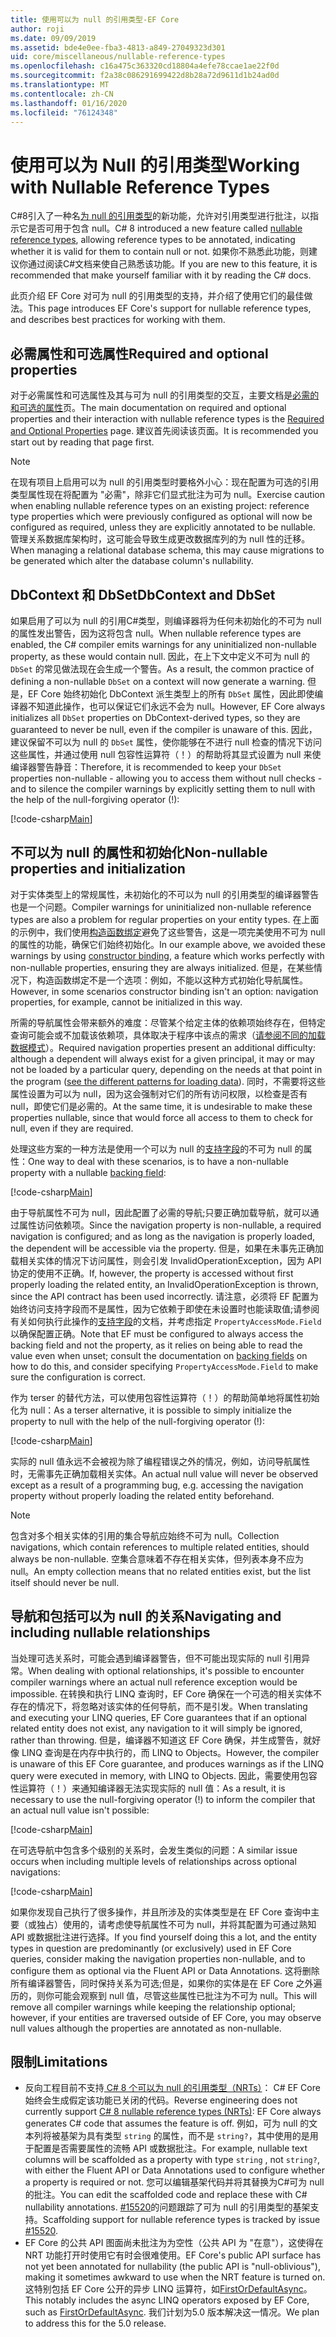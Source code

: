 ```yaml
---
title: 使用可以为 null 的引用类型-EF Core
author: roji
ms.date: 09/09/2019
ms.assetid: bde4e0ee-fba3-4813-a849-27049323d301
uid: core/miscellaneous/nullable-reference-types
ms.openlocfilehash: c16a475c363320cd18804a4efe78ccae1ae22f0d
ms.sourcegitcommit: f2a38c086291699422d8b28a72d9611d1b24ad0d
ms.translationtype: MT
ms.contentlocale: zh-CN
ms.lasthandoff: 01/16/2020
ms.locfileid: "76124348"
---
```

# <a name="working-with-nullable-reference-types"></a><span data-ttu-id="31efe-102">使用可以为 Null 的引用类型</span><span class="sxs-lookup"><span data-stu-id="31efe-102">Working with Nullable Reference Types</span></span>

<span data-ttu-id="31efe-103">C#8引入了一种名[为 null 的引用类型](/dotnet/csharp/tutorials/nullable-reference-types)的新功能，允许对引用类型进行批注，以指示它是否可用于包含 null。</span><span class="sxs-lookup"><span data-stu-id="31efe-103">C# 8 introduced a new feature called [nullable reference types](/dotnet/csharp/tutorials/nullable-reference-types), allowing reference types to be annotated, indicating whether it is valid for them to contain null or not.</span></span> <span data-ttu-id="31efe-104">如果你不熟悉此功能，则建议你通过阅读C#文档来使自己熟悉该功能。</span><span class="sxs-lookup"><span data-stu-id="31efe-104">If you are new to this feature, it is recommended that make yourself familiar with it by reading the C# docs.</span></span>

<span data-ttu-id="31efe-105">此页介绍 EF Core 对可为 null 的引用类型的支持，并介绍了使用它们的最佳做法。</span><span class="sxs-lookup"><span data-stu-id="31efe-105">This page introduces EF Core's support for nullable reference types, and describes best practices for working with them.</span></span>

## <a name="required-and-optional-properties"></a><span data-ttu-id="31efe-106">必需属性和可选属性</span><span class="sxs-lookup"><span data-stu-id="31efe-106">Required and optional properties</span></span>

<span data-ttu-id="31efe-107">对于必需属性和可选属性及其与可为 null 的引用类型的交互，主要文档是[必需的和可选的属性](xref:core/modeling/entity-properties#required-and-optional-properties)页。</span><span class="sxs-lookup"><span data-stu-id="31efe-107">The main documentation on required and optional properties and their interaction with nullable reference types is the [Required and Optional Properties](xref:core/modeling/entity-properties#required-and-optional-properties) page.</span></span> <span data-ttu-id="31efe-108">建议首先阅读该页面。</span><span class="sxs-lookup"><span data-stu-id="31efe-108">It is recommended you start out by reading that page first.</span></span>

> [!NOTE]
> <span data-ttu-id="31efe-109">在现有项目上启用可以为 null 的引用类型时要格外小心：现在配置为可选的引用类型属性现在将配置为 "必需"，除非它们显式批注为可为 null。</span><span class="sxs-lookup"><span data-stu-id="31efe-109">Exercise caution when enabling nullable reference types on an existing project: reference type properties which were previously configured as optional will now be configured as required, unless they are explicitly annotated to be nullable.</span></span> <span data-ttu-id="31efe-110">管理关系数据库架构时，这可能会导致生成更改数据库列的为 null 性的迁移。</span><span class="sxs-lookup"><span data-stu-id="31efe-110">When managing a relational database schema, this may cause migrations to be generated which alter the database column's nullability.</span></span>

## <a name="dbcontext-and-dbset"></a><span data-ttu-id="31efe-111">DbContext 和 DbSet</span><span class="sxs-lookup"><span data-stu-id="31efe-111">DbContext and DbSet</span></span>

<span data-ttu-id="31efe-112">如果启用了可以为 null 的引用C#类型，则编译器将为任何未初始化的不可为 null 的属性发出警告，因为这将包含 null。</span><span class="sxs-lookup"><span data-stu-id="31efe-112">When nullable reference types are enabled, the C# compiler emits warnings for any uninitialized non-nullable property, as these would contain null.</span></span> <span data-ttu-id="31efe-113">因此，在上下文中定义不可为 null 的 `DbSet` 的常见做法现在会生成一个警告。</span><span class="sxs-lookup"><span data-stu-id="31efe-113">As a result, the common practice of defining a non-nullable `DbSet` on a context will now generate a warning.</span></span> <span data-ttu-id="31efe-114">但是，EF Core 始终初始化 DbContext 派生类型上的所有 `DbSet` 属性，因此即使编译器不知道此操作，也可以保证它们永远不会为 null。</span><span class="sxs-lookup"><span data-stu-id="31efe-114">However, EF Core always initializes all `DbSet` properties on DbContext-derived types, so they are guaranteed to never be null, even if the compiler is unaware of this.</span></span> <span data-ttu-id="31efe-115">因此，建议保留不可以为 null 的 `DbSet` 属性，使你能够在不进行 null 检查的情况下访问这些属性，并通过使用 null 包容性运算符（！）的帮助将其显式设置为 null 来使编译器警告静音：</span><span class="sxs-lookup"><span data-stu-id="31efe-115">Therefore, it is recommended to keep your `DbSet` properties non-nullable - allowing you to access them without null checks - and to silence the compiler warnings by explicitly setting them to null with the help of the null-forgiving operator (!):</span></span>

[!code-csharp[Main](../../../samples/core/Miscellaneous/NullableReferenceTypes/NullableReferenceTypesContext.cs?name=Context&highlight=3-4)]

## <a name="non-nullable-properties-and-initialization"></a><span data-ttu-id="31efe-116">不可以为 null 的属性和初始化</span><span class="sxs-lookup"><span data-stu-id="31efe-116">Non-nullable properties and initialization</span></span>

<span data-ttu-id="31efe-117">对于实体类型上的常规属性，未初始化的不可以为 null 的引用类型的编译器警告也是一个问题。</span><span class="sxs-lookup"><span data-stu-id="31efe-117">Compiler warnings for uninitialized non-nullable reference types are also a problem for regular properties on your entity types.</span></span> <span data-ttu-id="31efe-118">在上面的示例中，我们使用[构造函数绑定](xref:core/modeling/constructors)避免了这些警告，这是一项完美使用不可为 null 的属性的功能，确保它们始终初始化。</span><span class="sxs-lookup"><span data-stu-id="31efe-118">In our example above, we avoided these warnings by using [constructor binding](xref:core/modeling/constructors), a feature which works perfectly with non-nullable properties, ensuring they are always initialized.</span></span> <span data-ttu-id="31efe-119">但是，在某些情况下，构造函数绑定不是一个选项：例如，不能以这种方式初始化导航属性。</span><span class="sxs-lookup"><span data-stu-id="31efe-119">However, in some scenarios constructor binding isn't an option: navigation properties, for example, cannot be initialized in this way.</span></span>

<span data-ttu-id="31efe-120">所需的导航属性会带来额外的难度：尽管某个给定主体的依赖项始终存在，但特定查询可能会或不加载该依赖项，具体取决于程序中该点的需求（[请参阅不同的加载数据模式](xref:core/querying/related-data)）。</span><span class="sxs-lookup"><span data-stu-id="31efe-120">Required navigation properties present an additional difficulty: although a dependent will always exist for a given principal, it may or may not be loaded by a particular query, depending on the needs at that point in the program ([see the different patterns for loading data](xref:core/querying/related-data)).</span></span> <span data-ttu-id="31efe-121">同时，不需要将这些属性设置为可以为 null，因为这会强制对它们的所有访问权限，以检查是否有 null，即使它们是必需的。</span><span class="sxs-lookup"><span data-stu-id="31efe-121">At the same time, it is undesirable to make these properties nullable, since that would force all access to them to check for null, even if they are required.</span></span>

<span data-ttu-id="31efe-122">处理这些方案的一种方法是使用一个可以为 null 的[支持字段](xref:core/modeling/backing-field)的不可为 null 的属性：</span><span class="sxs-lookup"><span data-stu-id="31efe-122">One way to deal with these scenarios, is to have a non-nullable property with a nullable [backing field](xref:core/modeling/backing-field):</span></span>

[!code-csharp[Main](../../../samples/core/Miscellaneous/NullableReferenceTypes/Order.cs?range=10-17)]

<span data-ttu-id="31efe-123">由于导航属性不可为 null，因此配置了必需的导航;只要正确加载导航，就可以通过属性访问依赖项。</span><span class="sxs-lookup"><span data-stu-id="31efe-123">Since the navigation property is non-nullable, a required navigation is configured; and as long as the navigation is properly loaded, the dependent will be accessible via the property.</span></span> <span data-ttu-id="31efe-124">但是，如果在未事先正确加载相关实体的情况下访问属性，则会引发 InvalidOperationException，因为 API 协定的使用不正确。</span><span class="sxs-lookup"><span data-stu-id="31efe-124">If, however, the property is accessed without first properly loading the related entity, an InvalidOperationException is thrown, since the API contract has been used incorrectly.</span></span> <span data-ttu-id="31efe-125">请注意，必须将 EF 配置为始终访问支持字段而不是属性，因为它依赖于即使在未设置时也能读取值;请参阅有关如何执行此操作的[支持字段](xref:core/modeling/backing-field)的文档，并考虑指定 `PropertyAccessMode.Field` 以确保配置正确。</span><span class="sxs-lookup"><span data-stu-id="31efe-125">Note that EF must be configured to always access the backing field and not the property, as it relies on being able to read the value even when unset; consult the documentation on [backing fields](xref:core/modeling/backing-field) on how to do this, and consider specifying `PropertyAccessMode.Field` to make sure the configuration is correct.</span></span>

<span data-ttu-id="31efe-126">作为 terser 的替代方法，可以使用包容性运算符（！）的帮助简单地将属性初始化为 null：</span><span class="sxs-lookup"><span data-stu-id="31efe-126">As a terser alternative, it is possible to simply initialize the property to null with the help of the null-forgiving operator (!):</span></span>

[!code-csharp[Main](../../../samples/core/Miscellaneous/NullableReferenceTypes/Order.cs?range=19)]

<span data-ttu-id="31efe-127">实际的 null 值永远不会被视为除了编程错误之外的情况，例如，访问导航属性时，无需事先正确加载相关实体。</span><span class="sxs-lookup"><span data-stu-id="31efe-127">An actual null value will never be observed except as a result of a programming bug, e.g. accessing the navigation property without properly loading the related entity beforehand.</span></span>

> [!NOTE]
> <span data-ttu-id="31efe-128">包含对多个相关实体的引用的集合导航应始终不可为 null。</span><span class="sxs-lookup"><span data-stu-id="31efe-128">Collection navigations, which contain references to multiple related entities, should always be non-nullable.</span></span> <span data-ttu-id="31efe-129">空集合意味着不存在相关实体，但列表本身不应为 null。</span><span class="sxs-lookup"><span data-stu-id="31efe-129">An empty collection means that no related entities exist, but the list itself should never be null.</span></span>

## <a name="navigating-and-including-nullable-relationships"></a><span data-ttu-id="31efe-130">导航和包括可以为 null 的关系</span><span class="sxs-lookup"><span data-stu-id="31efe-130">Navigating and including nullable relationships</span></span>

<span data-ttu-id="31efe-131">当处理可选关系时，可能会遇到编译器警告，但不可能出现实际的 null 引用异常。</span><span class="sxs-lookup"><span data-stu-id="31efe-131">When dealing with optional relationships, it's possible to encounter compiler warnings where an actual null reference exception would be impossible.</span></span> <span data-ttu-id="31efe-132">在转换和执行 LINQ 查询时，EF Core 确保在一个可选的相关实体不存在的情况下，将忽略对该实体的任何导航，而不是引发。</span><span class="sxs-lookup"><span data-stu-id="31efe-132">When translating and executing your LINQ queries, EF Core guarantees that if an optional related entity does not exist, any navigation to it will simply be ignored, rather than throwing.</span></span> <span data-ttu-id="31efe-133">但是，编译器不知道这 EF Core 确保，并生成警告，就好像 LINQ 查询是在内存中执行的，而 LINQ to Objects。</span><span class="sxs-lookup"><span data-stu-id="31efe-133">However, the compiler is unaware of this EF Core guarantee, and produces warnings as if the LINQ query were executed in memory, with LINQ to Objects.</span></span> <span data-ttu-id="31efe-134">因此，需要使用包容性运算符（！）来通知编译器无法实现实际的 null 值：</span><span class="sxs-lookup"><span data-stu-id="31efe-134">As a result, it is necessary to use the null-forgiving operator (!) to inform the compiler that an actual null value isn't possible:</span></span>

[!code-csharp[Main](../../../samples/core/Miscellaneous/NullableReferenceTypes/Program.cs?range=46)]

<span data-ttu-id="31efe-135">在可选导航中包含多个级别的关系时，会发生类似的问题：</span><span class="sxs-lookup"><span data-stu-id="31efe-135">A similar issue occurs when including multiple levels of relationships across optional navigations:</span></span>

[!code-csharp[Main](../../../samples/core/Miscellaneous/NullableReferenceTypes/Program.cs?range=36-39&highlight=2)]

<span data-ttu-id="31efe-136">如果你发现自己执行了很多操作，并且所涉及的实体类型是在 EF Core 查询中主要（或独占）使用的，请考虑使导航属性不可为 null，并将其配置为可通过熟知 API 或数据批注进行选择。</span><span class="sxs-lookup"><span data-stu-id="31efe-136">If you find yourself doing this a lot, and the entity types in question are predominantly (or exclusively) used in EF Core queries, consider making the navigation properties non-nullable, and to configure them as optional via the Fluent API or Data Annotations.</span></span> <span data-ttu-id="31efe-137">这将删除所有编译器警告，同时保持关系为可选;但是，如果你的实体是在 EF Core 之外遍历的，则你可能会观察到 null 值，尽管这些属性已批注为不可为 null。</span><span class="sxs-lookup"><span data-stu-id="31efe-137">This will remove all compiler warnings while keeping the relationship optional; however, if your entities are traversed outside of EF Core, you may observe null values although the properties are annotated as non-nullable.</span></span>

## <a name="limitations"></a><span data-ttu-id="31efe-138">限制</span><span class="sxs-lookup"><span data-stu-id="31efe-138">Limitations</span></span>

* <span data-ttu-id="31efe-139">反向工程目前不支持[ C# 8 个可以为 null 的引用类型（NRTs）](/dotnet/csharp/tutorials/nullable-reference-types)： C# EF Core 始终会生成假定该功能已关闭的代码。</span><span class="sxs-lookup"><span data-stu-id="31efe-139">Reverse engineering does not currently support [C# 8 nullable reference types (NRTs)](/dotnet/csharp/tutorials/nullable-reference-types): EF Core always generates C# code that assumes the feature is off.</span></span> <span data-ttu-id="31efe-140">例如，可为 null 的文本列将被基架为具有类型 `string` 的属性，而不是 `string?`，其中使用的是用于配置是否需要属性的流畅 API 或数据批注。</span><span class="sxs-lookup"><span data-stu-id="31efe-140">For example, nullable text columns will be scaffolded as a property with type `string` , not `string?`, with either the Fluent API or Data Annotations used to configure whether a property is required or not.</span></span> <span data-ttu-id="31efe-141">您可以编辑基架代码并将其替换为C#可为 null 的批注。</span><span class="sxs-lookup"><span data-stu-id="31efe-141">You can edit the scaffolded code and replace these with C# nullability annotations.</span></span> <span data-ttu-id="31efe-142">[#15520](https://github.com/aspnet/EntityFrameworkCore/issues/15520)的问题跟踪了可为 null 的引用类型的基架支持。</span><span class="sxs-lookup"><span data-stu-id="31efe-142">Scaffolding support for nullable reference types is tracked by issue [#15520](https://github.com/aspnet/EntityFrameworkCore/issues/15520).</span></span>
* <span data-ttu-id="31efe-143">EF Core 的公共 API 图面尚未批注为为空性（公共 API 为 "在意"），这使得在 NRT 功能打开时使用它有时会很难使用。</span><span class="sxs-lookup"><span data-stu-id="31efe-143">EF Core's public API surface has not yet been annotated for nullability (the public API is "null-oblivious"), making it sometimes awkward to use when the NRT feature is turned on.</span></span> <span data-ttu-id="31efe-144">这特别包括 EF Core 公开的异步 LINQ 运算符，如[FirstOrDefaultAsync](/dotnet/api/microsoft.entityframeworkcore.entityframeworkqueryableextensions.firstordefaultasync#Microsoft_EntityFrameworkCore_EntityFrameworkQueryableExtensions_FirstOrDefaultAsync__1_System_Linq_IQueryable___0__System_Linq_Expressions_Expression_System_Func___0_System_Boolean___System_Threading_CancellationToken_)。</span><span class="sxs-lookup"><span data-stu-id="31efe-144">This notably includes the async LINQ operators exposed by EF Core, such as [FirstOrDefaultAsync](/dotnet/api/microsoft.entityframeworkcore.entityframeworkqueryableextensions.firstordefaultasync#Microsoft_EntityFrameworkCore_EntityFrameworkQueryableExtensions_FirstOrDefaultAsync__1_System_Linq_IQueryable___0__System_Linq_Expressions_Expression_System_Func___0_System_Boolean___System_Threading_CancellationToken_).</span></span> <span data-ttu-id="31efe-145">我们计划为5.0 版本解决这一情况。</span><span class="sxs-lookup"><span data-stu-id="31efe-145">We plan to address this for the 5.0 release.</span></span>
